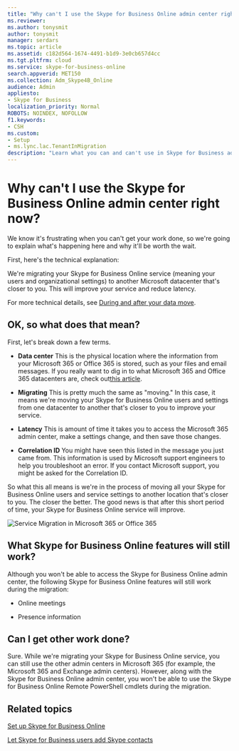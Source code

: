```yaml
---
title: "Why can't I use the Skype for Business Online admin center right now?"
ms.reviewer: 
ms.author: tonysmit
author: tonysmit
manager: serdars
ms.topic: article
ms.assetid: c182d564-1674-4491-b1d9-3e0cb657d4cc
ms.tgt.pltfrm: cloud
ms.service: skype-for-business-online
search.appverid: MET150
ms.collection: Adm_Skype4B_Online
audience: Admin
appliesto:
- Skype for Business
localization_priority: Normal
ROBOTS: NOINDEX, NOFOLLOW
f1.keywords:
- CSH
ms.custom:
- Setup
- ms.lync.lac.TenantInMigration
description: "Learn what you can and can't use in Skype for Business admin center, and other features when your service is being migrated to another Microsoft data center. "
---
```


# Why can't I use the Skype for Business Online admin center right now?

We know it's frustrating when you can't get your work done, so we're going to explain what's happening here and why it'll be worth the wait. 
  
First, here's the technical explanation:
  
We're migrating your Skype for Business Online service (meaning your users and organizational settings) to another Microsoft datacenter that's closer to you. This will improve your service and reduce latency. 
  
For more technical details, see [During and after your data move]( https://go.microsoft.com/fwlink/?LinkId=526418).
  
## OK, so what does that mean?

First, let's break down a few terms.
  
- **Data center** This is the physical location where the information from your Microsoft 365 or Office 365 is stored, such as your files and email messages. If you really want to dig in to what Microsoft 365 and Office 365 datacenters are, check out[this article](https://www.microsoft.com/online/legal/v2/?docid=25).
    
- **Migrating** This is pretty much the same as "moving." In this case, it means we're moving your Skype for Business Online users and settings from one datacenter to another that's closer to you to improve your service.
    
- **Latency** This is amount of time it takes you to access the Microsoft 365 admin center, make a settings change, and then save those changes.
    
- **Correlation ID** You might have seen this listed in the message you just came from. This information is used by Microsoft support engineers to help you troubleshoot an error. If you contact Microsoft support, you might be asked for the Correlation ID.
    
So what this all means is we're in the process of moving all your Skype for Business Online users and service settings to another location that's closer to you. The closer the better. The good news is that after this short period of time, your Skype for Business Online service will improve.
  
![Service Migration in Microsoft 365 or Office 365](../images/77502071-36fe-4833-a5ff-3b9ca7676542.png)
  
## What Skype for Business Online features will still work?

Although you won't be able to access the Skype for Business Online admin center, the following Skype for Business Online features will still work during the migration:
  
- Online meetings
    
- Presence information
    
## Can I get other work done?

Sure. While we're migrating your Skype for Business Online service, you can still use the other admin centers in Microsoft 365 (for example, the Microsoft 365 and Exchange admin centers). However, along with the Skype for Business Online admin center, you won't be able to use the Skype for Business Online Remote PowerShell cmdlets during the migration. 
  
## Related topics
[Set up Skype for Business Online](set-up-skype-for-business-online.md)

[Let Skype for Business users add Skype contacts](let-skype-for-business-users-add-skype-contacts.md)

  
 
